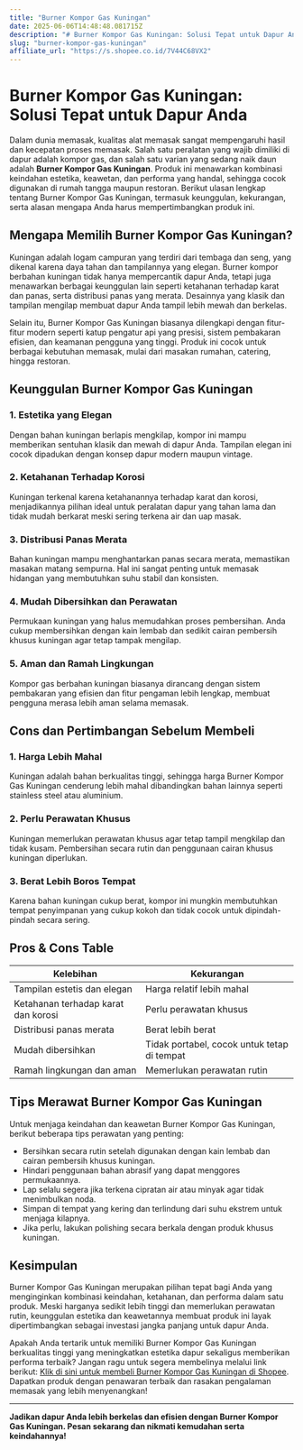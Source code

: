 ```yaml
---
title: "Burner Kompor Gas Kuningan"
date: 2025-06-06T14:48:48.081715Z
description: "# Burner Kompor Gas Kuningan: Solusi Tepat untuk Dapur Anda..."
slug: "burner-kompor-gas-kuningan"
affiliate_url: "https://s.shopee.co.id/7V44C68VX2"
---
```

# Burner Kompor Gas Kuningan: Solusi Tepat untuk Dapur Anda

Dalam dunia memasak, kualitas alat memasak sangat mempengaruhi hasil dan kecepatan proses memasak. Salah satu peralatan yang wajib dimiliki di dapur adalah kompor gas, dan salah satu varian yang sedang naik daun adalah **Burner Kompor Gas Kuningan**. Produk ini menawarkan kombinasi keindahan estetika, keawetan, dan performa yang handal, sehingga cocok digunakan di rumah tangga maupun restoran. Berikut ulasan lengkap tentang Burner Kompor Gas Kuningan, termasuk keunggulan, kekurangan, serta alasan mengapa Anda harus mempertimbangkan produk ini.

## Mengapa Memilih Burner Kompor Gas Kuningan?

Kuningan adalah logam campuran yang terdiri dari tembaga dan seng, yang dikenal karena daya tahan dan tampilannya yang elegan. Burner kompor berbahan kuningan tidak hanya mempercantik dapur Anda, tetapi juga menawarkan berbagai keunggulan lain seperti ketahanan terhadap karat dan panas, serta distribusi panas yang merata. Desainnya yang klasik dan tampilan mengilap membuat dapur Anda tampil lebih mewah dan berkelas.

Selain itu, Burner Kompor Gas Kuningan biasanya dilengkapi dengan fitur-fitur modern seperti katup pengatur api yang presisi, sistem pembakaran efisien, dan keamanan pengguna yang tinggi. Produk ini cocok untuk berbagai kebutuhan memasak, mulai dari masakan rumahan, catering, hingga restoran.

## Keunggulan Burner Kompor Gas Kuningan

### 1. Estetika yang Elegan

Dengan bahan kuningan berlapis mengkilap, kompor ini mampu memberikan sentuhan klasik dan mewah di dapur Anda. Tampilan elegan ini cocok dipadukan dengan konsep dapur modern maupun vintage.

### 2. Ketahanan Terhadap Korosi

Kuningan terkenal karena ketahanannya terhadap karat dan korosi, menjadikannya pilihan ideal untuk peralatan dapur yang tahan lama dan tidak mudah berkarat meski sering terkena air dan uap masak.

### 3. Distribusi Panas Merata

Bahan kuningan mampu menghantarkan panas secara merata, memastikan masakan matang sempurna. Hal ini sangat penting untuk memasak hidangan yang membutuhkan suhu stabil dan konsisten.

### 4. Mudah Dibersihkan dan Perawatan

Permukaan kuningan yang halus memudahkan proses pembersihan. Anda cukup membersihkan dengan kain lembab dan sedikit cairan pembersih khusus kuningan agar tetap tampak mengilap.

### 5. Aman dan Ramah Lingkungan

Kompor gas berbahan kuningan biasanya dirancang dengan sistem pembakaran yang efisien dan fitur pengaman lebih lengkap, membuat pengguna merasa lebih aman selama memasak.

## Cons dan Pertimbangan Sebelum Membeli

### 1. Harga Lebih Mahal

Kuningan adalah bahan berkualitas tinggi, sehingga harga Burner Kompor Gas Kuningan cenderung lebih mahal dibandingkan bahan lainnya seperti stainless steel atau aluminium.

### 2. Perlu Perawatan Khusus

Kuningan memerlukan perawatan khusus agar tetap tampil mengkilap dan tidak kusam. Pembersihan secara rutin dan penggunaan cairan khusus kuningan diperlukan.

### 3. Berat Lebih Boros Tempat

Karena bahan kuningan cukup berat, kompor ini mungkin membutuhkan tempat penyimpanan yang cukup kokoh dan tidak cocok untuk dipindah-pindah secara sering.

## Pros & Cons Table

| Kelebihan                          | Kekurangan                         |
|-------------------------------------|-----------------------------------|
| Tampilan estetis dan elegan       | Harga relatif lebih mahal       |
| Ketahanan terhadap karat dan korosi | Perlu perawatan khusus         |
| Distribusi panas merata            | Berat lebih berat               |
| Mudah dibersihkan                 | Tidak portabel, cocok untuk tetap di tempat |
| Ramah lingkungan dan aman         | Memerlukan perawatan rutin      |

## Tips Merawat Burner Kompor Gas Kuningan

Untuk menjaga keindahan dan keawetan Burner Kompor Gas Kuningan, berikut beberapa tips perawatan yang penting:

- Bersihkan secara rutin setelah digunakan dengan kain lembab dan cairan pembersih khusus kuningan.
- Hindari penggunaan bahan abrasif yang dapat menggores permukaannya.
- Lap selalu segera jika terkena cipratan air atau minyak agar tidak menimbulkan noda.
- Simpan di tempat yang kering dan terlindung dari suhu ekstrem untuk menjaga kilapnya.
- Jika perlu, lakukan polishing secara berkala dengan produk khusus kuningan.

## Kesimpulan

Burner Kompor Gas Kuningan merupakan pilihan tepat bagi Anda yang menginginkan kombinasi keindahan, ketahanan, dan performa dalam satu produk. Meski harganya sedikit lebih tinggi dan memerlukan perawatan rutin, keunggulan estetika dan keawetannya membuat produk ini layak dipertimbangkan sebagai investasi jangka panjang untuk dapur Anda.

Apakah Anda tertarik untuk memiliki Burner Kompor Gas Kuningan berkualitas tinggi yang meningkatkan estetika dapur sekaligus memberikan performa terbaik? Jangan ragu untuk segera membelinya melalui link berikut: [Klik di sini untuk membeli Burner Kompor Gas Kuningan di Shopee](https://s.shopee.co.id/7V44C68VX2). Dapatkan produk dengan penawaran terbaik dan rasakan pengalaman memasak yang lebih menyenangkan!

---

**Jadikan dapur Anda lebih berkelas dan efisien dengan Burner Kompor Gas Kuningan. Pesan sekarang dan nikmati kemudahan serta keindahannya!**